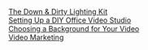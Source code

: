 [The Down & Dirty Lighting Kit](https://wistia.com/learn/production/down-and-dirty-lighting-kit)  
[Setting Up a DIY Office Video Studio](https://wistia.com/learn/production/diy-office-video-studio)  
[Choosing a Background for Your Video](https://wistia.com/learn/production/choosing-a-background)  
[Video Marketing](https://offers.hubspot.com/thank-you/youtube-for-business)  
